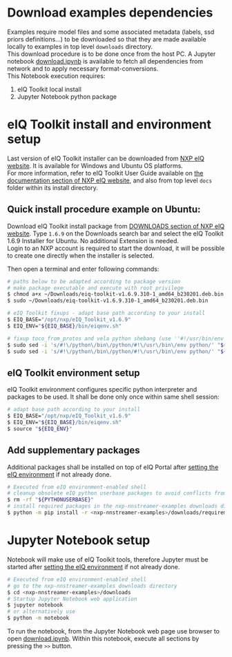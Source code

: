 # Download examples dependencies
Examples require model files and some associated metadata (labels, ssd priors definitions...) to be downloaded so that they are made available locally to examples in top level `downloads` directory.<br>
This download procedure is to be done once from the host PC. A Jupyter notebook [download.ipynb](./download.ipynb) is available to fetch all dependencies from network and to apply necessary format-conversions.<br>
This Notebook execution requires:
1. eIQ Toolkit local install
2. Jupyter Notebook python package

# eIQ Toolkit install and environment setup
Last version of eIQ Toolkit installer can be downloaded from [NXP eIQ website](https://www.nxp.com/eiq).
It is available for Windows and Ubuntu OS platforms.<br>
For more information, refer to eIQ Toolkit User Guide available on [the documentation section of NXP eIQ website](https://www.nxp.com/design/software/development-software/eiq-ml-development-environment/eiq-toolkit-for-end-to-end-model-development-and-deployment:EIQ-TOOLKIT#documentation), and also from top level `docs` folder within its install directory.

## Quick install procedure example on Ubuntu:
Download eIQ Toolkit install package from [DOWNLOADS section of NXP eIQ website](https://www.nxp.com/design/software/development-software/eiq-ml-development-environment/eiq-toolkit-for-end-to-end-model-development-and-deployment:EIQ-TOOLKIT#downloads).
Type `1.6.9` on the Downloads search bar and select the eIQ Toolkit 1.6.9 Installer for Ubuntu.
No additional Extension is needed.<br>
Login to an NXP account is required to start the download, it will be possible to create one directly when the installer is selected.

Then open a terminal and enter following commands:
```bash
# paths below to be adapted according to package version
# make package executable and execute with root privilege
$ chmod a+x ~/Downloads/eiq-toolkit-v1.6.9.310-1_amd64_b230201.deb.bin
$ sudo ~/Downloads/eiq-toolkit-v1.6.9.310-1_amd64_b230201.deb.bin

# eIQ Toolkit fixups - adapt base path according to your install
$ EIQ_BASE="/opt/nxp/eIQ_Toolkit_v1.6.9"
$ EIQ_ENV="${EIQ_BASE}/bin/eiqenv.sh"

# fixup toco_from_protos and vela python shebang (use ''#!/usr/bin/env python')
$ sudo sed -i 's/#!\/python\/bin\/python/#!\/usr\/bin\/env python/' "${EIQ_BASE}"/python/bin/toco_from_protos
$ sudo sed -i 's/#!\/python\/bin\/python/#!\/usr\/bin\/env python/' "${EIQ_BASE}"/python/bin/vela
```

## eIQ Toolkit environment setup

eIQ Toolkit environment configures specific python interpreter and packages to be used. It shall be done only once within same shell session:
```bash
# adapt base path according to your install
$ EIQ_BASE="/opt/nxp/eIQ_Toolkit_v1.6.9"
$ EIQ_ENV="${EIQ_BASE}/bin/eiqenv.sh"
$ source "${EIQ_ENV}"
```

## Add supplementary packages
Additional packages shall be installed on top of eIQ Portal after [setting the eIQ environment](#eiq-toolkit-environment-setup) if not already done.
```bash
# Executed from eIQ environment-enabled shell
# cleanup obsolete eIQ python userbase packages to avoid conflicts from past installs 
$ rm -rf "${PYTHONUSERBASE}"
# install required packages in the nxp-nnstreamer-examples downloads directory
$ python -m pip install -r <nxp-nnstreamer-examples>/downloads/requirements.txt
```

# Jupyter Notebook setup
Notebook will make use of eIQ Toolkit tools, therefore Jupyter must be started after [setting the eIQ environment](#eiq-toolkit-environment-setup) if not already done.

```bash
# Executed from eIQ environment-enabled shell
# go to the nxp-nnstreamer-examples downloads directory
$ cd <nxp-nnstreamer-examples>/downloads
# Startup Jupyter Notebook web application
$ jupyter notebook
# or alternatively use
$ python -m notebook
```
To run the notebook, from the Jupyter Notebook web page use browser to open [download.ipynb](./download.ipynb).
Within this notebook, execute all sections by pressing the `>>` button.